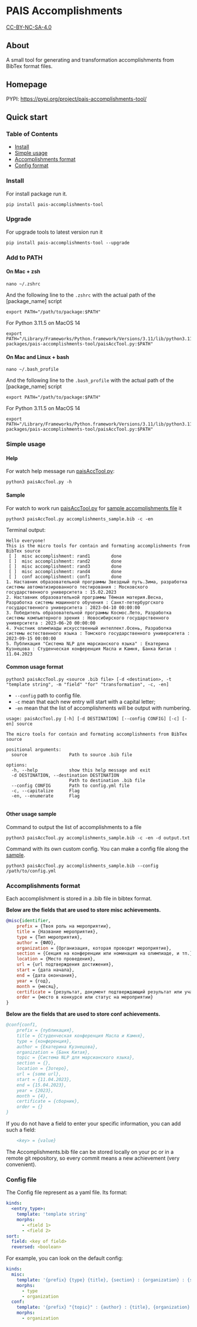# PAIS Accomplishments
[CC-BY-NC-SA-4.0](https://creativecommons.org/licenses/by-nc-sa/4.0/legalcode)

## About
A small tool for generating and transformation accomplishments from BibTex format files.

## Homepage
PYPI: https://pypi.org/project/pais-accomplishments-tool/

## Quick start

### Table of Contents
- [Install](#install)
- [Simple usage](#simple-usage)
- [Accomplishments format](#accomplishments-format)
- [Config format](#config-file)

### Install

For install package run it.
```shell
pip install pais-accomplishments-tool
```

### Upgrade
For upgrade tools to latest version run it
```shell
pip install pais-accomplishments-tool --upgrade
```

### Add to PATH

#### On Mac + zsh
```shell
nano ~/.zshrc
```
And the following line to the `.zshrc` with the actual path of the [package_name] script
```shell
export PATH="/path/to/package:$PATH"
```
For Python 3.11.5 on MacOS 14
```shell
export PATH="/Library/Frameworks/Python.framework/Versions/3.11/lib/python3.11/site-packages/pais-accomplishments-tool/paisAccTool.py:$PATH"
```

#### On Mac and Linux + bash
```shell
nano ~/.bash_profile
```
And the following line to the `.bash_profile` with the actual path of the [package_name] script
```shell
export PATH="/path/to/package:$PATH"
```
For Python 3.11.5 on MacOS 14
```shell
export PATH="/Library/Frameworks/Python.framework/Versions/3.11/lib/python3.11/site-packages/pais-accomplishments-tool/paisAccTool.py:$PATH"
```

### Simple usage
#### Help
For watch help message run [paisAccTool.py](pais-accomplishments-tool/paisAccTool.py):
```shell
python3 paisAccTool.py -h
```

#### Sample
For watch to work run [paisAccTool.py](pais-accomplishments-tool/paisAccTool.py) for [sample accomplishments file](accomplishments_sample.bib) it
```shell
python3 paisAccTool.py accomplishments_sample.bib -c -en
```
Terminal output: 
```shell
Hello everyone!
This is the micro tools for contain and formating accomplishments from BibTex source
 [ ]  misc accomplishment: rand1        done
 [ ]  misc accomplishment: rand2        done
 [ ]  misc accomplishment: rand3        done
 [ ]  misc accomplishment: rand4        done
 [ ]  conf accomplishment: conf1        done
1. Наставник образовательной программы Звездный путь.Зима, разработка системы автоматизированного тестирования : Московского государственного университета : 15.02.2023
2. Наставник образовательной программы Тёмная материя.Весна, Разработка системы машинного обучения : Санкт-петербургского государственного университета : 2023-04-10 00:00:00
3. Победитель образовательной программы Космос.Лето, Разработка системы компьютерного зрения : Новосибирского государственного университета : 2023-06-20 00:00:00
4. Участник олимпиады искусственный интеллект.Осень, Разработка системы естественного языка : Томского государственного университета : 2023-09-15 00:00:00
5. Публикация "Система NLP для марсианского языка" : Екатерина Кузнецова : Студенческая конференция Масла и Камня, Банка Китая : 11.04.2023
```
#### Common usage format
```shell
python3 paisAccTool.py <source .bib file> [-d <destination>, -t "template string", -m "field" "for" "transformation", -c, -en]
```

- `--config` path to config file.
- `-c` mean that each new entry will start with a capital letter;
- `-en` mean that the list of accomplishments will be output with numbering.

```shell
usage: paisAccTool.py [-h] [-d DESTINATION] [--config CONFIG] [-c] [-en] source

The micro tools for contain and formating accomplishments from BibTex source

positional arguments:
  source                Path to source .bib file

options:
  -h, --help            show this help message and exit
  -d DESTINATION, --destination DESTINATION
                        Path to destination .bib file
  --config CONFIG       Path to config.yml file
  -c, --capitalize      Flag
  -en, --enumerate      Flag


```

#### Other usage sample
Command to output the list of accomplishments to a file
```shell
python3 paisAccTool.py accomplishments_sample.bib -c -en -d output.txt
```

Command with its own custom config. You can make a config file along the [sample](#config-file).
```shell
python3 paisAccTool.py accomplishments_sample.bib --config /path/to/config.yml
```

### Accomplishments format

Each accomplishment is stored in a .bib file in bibtex format.

**Below are the fields that are used to store misc achievements.**
```bibtex
@misc{identifier,
	prefix = {Твоя роль на мероприятии},
	title = {Название мероприятия},
	type = {Тип мероприятия},
	author = {ФИО},
	organization = {Организация, которая проводит мероприятие},
	section = {Секция на конференции или номинация на олимпиаде, и тп.},
	location = {Место проведения},
	url = {url подтверждения достижения},
	start = {дата начала},
	end = {дата окончания},
	year = {год},
	month = {месяц},
	certificate = {результат, документ подтверждающий результат или участие (диплом, ...)},
	order = {место в конкурсе или статус на мероприятии}
}
```
**Below are the fields that are used to store conf achievements.**
```bibtex
@conf{conf1,
	prefix = {публикация},
	title = {Студенческая конференция Масла и Камня},
	type = {конференция},
	author = {Екатерина Кузнецова},
	organization = {Банк Китая},
	topic = {Система NLP для марсианского языка},
	section = {},
	location = {Зотеро},
	url = {some url},
	start = {11.04.2023},
	end = {15.04.2023},
	year = {2023},
	month = {4},
	certificate = {сборник},
	order = {}
}
```
If you do not have a field to enter your specific information, you can add such a field:
```bibtex
    <key> = {value}
```
The Accomplishments.bib file can be stored locally on your pc or in a remote git repository, so every commit means a new achievement (very convenient).

### Config file
The Config file represent as a yaml file.
Its format:
```yaml
kinds:
  <entry_type>:
    template: 'template string'
    morphs:
      - <field 1>
      - <field 2>
sort:
  field: <key of field>
  reversed: <boolean>
```
For example, you can look on the default config:
```yaml
kinds:
  misc:
    template: '{prefix} {type} {title}, {section} : {organization} : {start}'
    morphs:
      - type
      - organization
  conf:
    template: '{prefix} "{topic}" : {author} : {title}, {organization} : {start}'
    morphs:
      - organization
```
